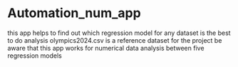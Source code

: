 # Automation_num_app
this app helps to find out which regression model for any dataset is the best to do analysis
olympics2024.csv is a reference dataset for the project
be aware that this app works for numerical data analysis between five regression models 
